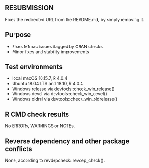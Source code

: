 ## RESUBMISSION

Fixes the redirected URL from the README.md, by simply removing it.

## Purpose

* Fixes M1mac issues flagged by CRAN checks
* Minor fixes and stability improvements

## Test environments

* local macOS 10.15.7, R 4.0.4
* Ubuntu 18.04 LTS and 18.10, R 4.0.4
* Windows release via devtools::check_win_release()
* Windows devel via devtools::check_win_devel()
* Windows oldrel via devtools::check_win_oldrelease()

## R CMD check results

No ERRORs, WARNINGS or NOTEs.

## Reverse dependency and other package conflicts

None, according to revdepcheck::revdep_check().
